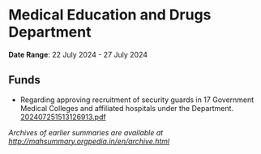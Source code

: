 # Medical Education and Drugs Department

**Date Range**: 22 July 2024 - 27 July 2024


## Funds
- Regarding approving recruitment of security guards in 17 Government Medical Colleges and affiliated hospitals under the Department.\
  [202407251513126913.pdf](https://gr.maharashtra.gov.in/Site/Upload/Government%20Resolutions/English/202407251513126913.pdf)


*Archives of earlier summaries are available at http://mahsummary.orgpedia.in/en/archive.html*